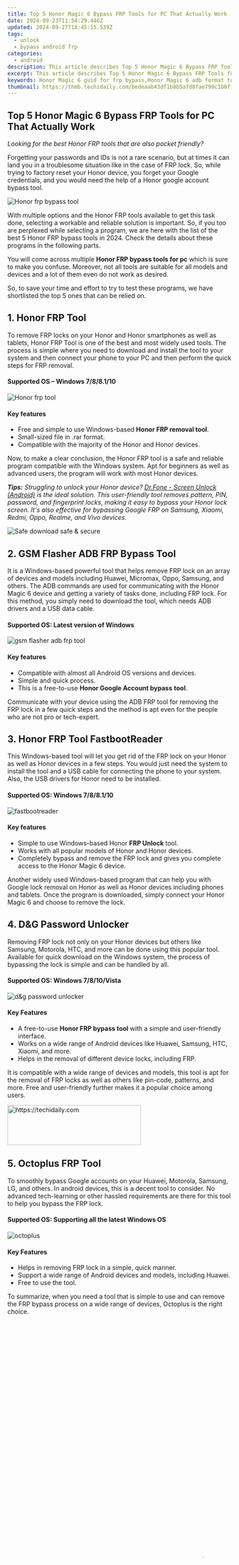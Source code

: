 ```yaml
---
title: Top 5 Honor Magic 6 Bypass FRP Tools for PC That Actually Work
date: 2024-09-23T11:54:29.446Z
updated: 2024-09-27T18:45:15.539Z
tags: 
  - unlock
  - bypass android frp
categories:
  - android
description: This article describes Top 5 Honor Magic 6 Bypass FRP Tools for PC That Actually Work
excerpt: This article describes Top 5 Honor Magic 6 Bypass FRP Tools for PC That Actually Work
keywords: Honor Magic 6 guid for frp bypass,Honor Magic 6 adb format tool,pro frp bypass,Honor Magic 6 frp bypass guide,adb format tool,Honor Magic 6 pro frp bypass,Honor Magic 6 addrom bypass,how to bypass frp without computer,Honor Magic 6 about frp bypass,bypass android device frp,frp bypass quickly,Honor Magic 6 how to bypass frp,frp tools,Honor Magic 6 frp bypass easy,Honor Magic 6 frp bypass quickly,Honor Magic 6 frp bypass android,frp bypass easy,easy guide how to bypass frp android,frp bypass,pangu frp bypass review,Honor Magic 6 frp hijacker download,Honor Magic 6 bypass android frp,remove frp via adb fastboot,frp bypass android,Honor Magic 6 bypass frp,about frp bypass,guid for frp bypass,Honor Magic 6 remove frp via adb fastboot,frp hijacker download,Honor Magic 6 frp tools,android device frp bypass,bypass frp,best frp bypass,addrom bypass
thumbnail: https://thmb.techidaily.com/bedeaab43df1b8b5afd8fae799c1b0ff2cb5a9adc8ca952932303c5e2c53ba39.jpg
---
```


## Top 5 Honor Magic 6 Bypass FRP Tools for PC That Actually Work

_Looking for the best Honor FRP tools that are also pocket friendly?_

Forgetting your passwords and IDs is not a rare scenario, but at times it can land you in a troublesome situation like in the case of FRP lock. So, while trying to factory reset your Honor device, you forget your Google credentials, and you would need the help of a Honor google account bypass tool.

![Honor frp bypass tool](https://images.wondershare.com/drfone/article/2024/01/huawei-frp-bypass-tool.png)

With multiple options and the Honor FRP tools available to get this task done, selecting a workable and reliable solution is important. So, if you too are perplexed while selecting a program, we are here with the list of the best 5 Honor FRP bypass tools in 2024. Check the details about these programs in the following parts.

You will come across multiple **Honor FRP bypass tools for pc** which is sure to make you confuse. Moreover, not all tools are suitable for all models and devices and a lot of them even do not work as desired.

So, to save your time and effort to try to test these programs, we have shortlisted the top 5 ones that can be relied on.

## 1\. Honor FRP Tool

To remove FRP locks on your Honor and Honor smartphones as well as tablets, Honor FRP Tool is one of the best and most widely used tools. The process is simple where you need to download and install the tool to your system and then connect your phone to your PC and then perform the quick steps for FRP removal.

#### Supported OS – Windows 7/8/8.1/10

![Honor frp tool](https://images.wondershare.com/drfone/article/2022/05/huawei-frp-tool.jpg)

#### Key features

- Free and simple to use Windows-based **Honor FRP removal tool**.
- Small-sized file in .rar format.
- Compatible with the majority of the Honor and Honor devices.

Now, to make a clear conclusion, the Honor FRP tool is a safe and reliable program compatible with the Windows system. Apt for beginners as well as advanced users, the program will work with most Honor devices.

_**Tips:** Struggling to unlock your Honor device? [Dr.Fone - Screen Unlock (Android)](https://tools.techidaily.com/wondershare/drfone/iphone-unlock/) is the ideal solution. This user-friendly tool removes pattern, PIN, password, and fingerprint locks, making it easy to bypass your Honor lock screen. It's also effective for bypassing Google FRP on Samsung, Xiaomi, Redmi, Oppo, Realme, and Vivo devices._

![Safe download](https://images.wondershare.com/drfone/article/2022/05/security.svg) safe & secure

## 2\. GSM Flasher ADB FRP Bypass Tool

It is a Windows-based powerful tool that helps remove FRP lock on an array of devices and models including Huawei, Micromax, Oppo, Samsung, and others. The ADB commands are used for communicating with the Honor Magic 6 device and getting a variety of tasks done, including FRP lock. For this method, you simply need to download the tool, which needs ADB drivers and a USB data cable.

#### Supported OS: Latest version of Windows

![gsm flasher adb frp tool](https://images.wondershare.com/drfone/article/2022/05/gsm-flasher-adb-frp-tool.jpg)

#### Key features

- Compatible with almost all Android OS versions and devices.
- Simple and quick process.
- This is a free-to-use **Honor Google Account bypass** **tool**.

Communicate with your device using the ADB FRP tool for removing the FRP lock in a few quick steps and the method is apt even for the people who are not pro or tech-expert.

## 3\. Honor FRP Tool FastbootReader

This Windows-based tool will let you get rid of the FRP lock on your Honor as well as Honor devices in a few steps. You would just need the system to install the tool and a USB cable for connecting the phone to your system. Also, the USB drivers for Honor need to be installed.

#### Supported OS: Windows 7/8/8.1/10

![fastbootreader](https://images.wondershare.com/drfone/article/2022/05/fastbootreader.jpg)

#### Key features

- Simple to use Windows-based Honor **FRP Unlock** tool.
- Works with all popular models of Honor and Honor devices.
- Completely bypass and remove the FRP lock and gives you complete access to the Honor Magic 6 device.

Another widely used Windows-based program that can help you with Google lock removal on Honor as well as Honor devices including phones and tablets. Once the program is downloaded, simply connect your Honor Magic 6 and choose to remove the lock.

## 4\. D&G Password Unlocker

Removing FRP lock not only on your Honor devices but others like Samsung, Motorola, HTC, and more can be done using this popular tool. Available for quick download on the Windows system, the process of bypassing the lock is simple and can be handled by all.

#### Supported OS: Windows 7/8/10/Vista

![d&g password unlocker](https://images.wondershare.com/drfone/article/2022/05/dg-password-unlocker.jpg)

#### Key Features

- A free-to-use **Honor FRP bypass tool** with a simple and user-friendly interface.
- Works on a wide range of Android devices like Huawei, Samsung, HTC, Xiaomi, and more.
- Helps in the removal of different device locks, including FRP.

It is compatible with a wide range of devices and models, this tool is apt for the removal of FRP locks as well as others like pin-code, patterns, and more. Free and user-friendly further makes it a popular choice among users.

<!-- affiliate ads begin -->
<a href="https://aligracehair.sjv.io/c/5597632/1997657/19272" target="_top" id="1997657">
  <img src="//a.impactradius-go.com/display-ad/19272-1997657" border="0" alt="https://techidaily.com" width="300" height="90"/>
</a>
<img height="0" width="0" src="https://aligracehair.sjv.io/i/5597632/1997657/19272" style="position:absolute;visibility:hidden;" border="0" />
<!-- affiliate ads end -->

## 5\. Octoplus FRP Tool

To smoothly bypass Google accounts on your Huawei, Motorola, Samsung, LG, and others. In android devices, this is a decent tool to consider. No advanced tech-learning or other hassled requirements are there for this tool to help you bypass the FRP lock.

#### Supported OS: Supporting all the latest Windows OS

![octoplus](https://images.wondershare.com/drfone/article/2022/05/octoplus.jpg)

#### Key Features

- Helps in removing FRP lock in a simple, quick manner.
- Support a wide range of Android devices and models, including Huawei.
- Free to use the tool.

To summarize, when you need a tool that is simple to use and can remove the FRP bypass process on a wide range of devices, Octoplus is the right choice.

<!-- affiliate ads begin -->
<span id="1542129">
					<video width="864" height="1152" style="cursor:pointer"
           poster="//a.impactradius-go.com/display-clicktoplayimage/1542129.png"
           onclick="if(!this.playClicked){this.play();this.setAttribute('controls',true);this.playClicked=true;}">
	   <source src="//a.impactradius-go.com/display-ad/16836-1542129">
	   <img src="//a.impactradius-go.com/display-clicktoplayimage/1542129.png" style="border: none; height: 100%; width: 100%; object-fit: contain">
	</video>
	<div style="width:540px;text-align:center"><a href="javascript:window.open(decodeURIComponent('https%3A%2F%2F25home.pxf.io%2Fc%2F5597632%2F1542129%2F16836'), '_blank');void(0);">Click here</a></div>
</span>
<img height="0" width="0" src="https://imp.pxf.io/i/5597632/1542129/16836" style="position:absolute;visibility:hidden;" border="0" />
<!-- affiliate ads end -->

## Pro Tip: How to Unlock Honor Screen Lock without Google Account?

Another lock on your Honor phone that can be quite annoying is the screen lock. Most of us, use the screen lock on our device using a PIN, code, fingerprint, or password. It is quite a common scene where a person forgets their screen lock code and this prevents them from having access to their device and its feature.

If you too have got into this trap, then no need to worry as [Dr.Fone - Screen Unlock (Android)](https://tools.techidaily.com/wondershare-dr-fone-unlock-android-screen/) is here to take care of it. This versatile Windows and Mac-based software will let you remove all types of screen locks safely and quickly in a few steps.

<iframe allowfullscreen="allowfullscreen" frameborder="0" src="https://www.youtube.com/embed/QWpE8NykOWc"></iframe>

![Safe download](https://images.wondershare.com/drfone/article/2022/05/security.svg) safe & secure

You do not need to be a tech expert to use this tool as its interface is very user-friendly and simple. You just need to quickly download the software and follow the instructions as they appear and in no time, you will have an unlocked device in front of you and that too without any harm.

<!-- affiliate ads begin -->
<a href="https://appsumo.8odi.net/c/5597632/2137395/7443" target="_top" id="2137395">
  <img src="//a.impactradius-go.com/display-ad/7443-2137395" border="0" alt="https://techidaily.com" width="728" height="90"/>
</a>
<img height="0" width="0" src="https://appsumo.8odi.net/i/5597632/2137395/7443" style="position:absolute;visibility:hidden;" border="0" />
<!-- affiliate ads end -->

### How to Unlock Honor Phone without Password Using Dr.Fone?

- **Step 1.** Launch the software on your system and choose the **Screen Unlock** option.
- **Step 2.** Next, connect your Honor or any other Android phone to your system using a USB cable. When the Honor Magic 6 device is connected, select **Unlock Android Screen** option.

![connect device to remove android lock screen](https://images.wondershare.com/drfone/guide/android-screen-unlock-3.png)

<!-- affiliate ads begin -->
<a href="https://appsumo.8odi.net/c/5597632/2052062/7443" target="_top" id="2052062">
  <img src="//a.impactradius-go.com/display-ad/7443-2052062" border="0" alt="https://techidaily.com" width="728" height="90"/>
</a>
<img height="0" width="0" src="https://appsumo.8odi.net/i/5597632/2052062/7443" style="position:absolute;visibility:hidden;" border="0" />
<!-- affiliate ads end -->

- **Step 3.** The interface will show the list of the supported devices and their models, from which you need to select Honor to put your Honor phone into Specific Mode.

![select device model](https://images.wondershare.com/drfone/guide/screen-unlock-any-android-device-2.png)

- **Step 4.** Dr.Fone will start to unlock Android screen after getting into the specific mode. After completed, you need to click on the Remove Now option after which the screen lock on your device will be disabled, and you can easily have access to your device.

![remove Honor screen lock](https://images.wondershare.com/drfone/guide/screen-unlock-any-android-device-6.png)

![arrow](https://drfone.wondershare.com/style/images/arrow_up.png)

### Dr.Fone - Screen Unlock (Android)

Get into Locked Honor Phones within Minutes

- 4 screen lock types are available: pattern, PIN, password & fingerprints.
- [Bypass Android FRP lock](https://drfone.wondershare.com/guide/bypass-google-frp-on-android.html) without a PIN or Google account.
- It also works for Samsung, LG, Google Pixel, Huawei, etc.
- Save you from ending up with a locked phone after too many pattern attempts.
- No tech knowledge required. Everyone can handle it.

**4,008,669** people have downloaded it

## Conclusion

The above-listed **Best Honor FRP tools 2024** will come in quite handy when you are looking for solutions to bypass the FRP lock on your Honor devices. Depending on the system version, device model, and other requirements, the best suitable tool can be selected. In case you are stuck with the screen lock on your Honor or other Android devices, then [Dr.Fone - Screen Unlock (Android)](https://tools.techidaily.com/wondershare-dr-fone-unlock-android-screen/) is the best tool to be considered.

<ins class="adsbygoogle"
     style="display:block"
     data-ad-format="autorelaxed"
     data-ad-client="ca-pub-7571918770474297"
     data-ad-slot="1223367746"></ins>

## Step-by-Step Tutorial: How To Bypass Honor Magic 6 FRP

Smartphones are now integral to people's daily lives. In recent days Honor Magic 6 has gained immense popularity. It is due to the Honor Magic 6 device's impressive features and affordability. The rising cybercrimes have forced manufacturers to increase measures for device security. One such security feature is the Factory Reset Protection (FRP) on the Honor Magic 6. It is designed to safeguard the Honor Magic 6 device from unauthorized access.

While this feature has its advantages, it can pose a significant challenge when users. This is especially the case when they need to perform a factory reset but have forgotten their Google account credentials. In this comprehensive tutorial for 2023, we will guide you step by step on how to bypass the **Honor Magic 6 FRP**.

## Part 1: Understanding the Honor Magic 6 FRP

Having a clear understanding of what exactly Honor Magic 6 FRP entails is important. It will make the process of the **Honor Magic 6 FRP bypass** easier and hassle-free. In this section, we will explore the concept of FRP, its purpose, and how it is activated on the Honor Magic 6:

![bypass Honor Magic 6 frp lock](https://images.wondershare.com/drfone/article/2023/07/vivo-y20-frp-lock-1.jpg)

<!-- affiliate ads begin -->
<a href="https://aligracehair.sjv.io/c/5597632/2036501/19272" target="_top" id="2036501">
  <img src="//a.impactradius-go.com/display-ad/19272-2036501" border="0" alt="https://techidaily.com" width="728" height="90"/>
</a>
<img height="0" width="0" src="https://aligracehair.sjv.io/i/5597632/2036501/19272" style="position:absolute;visibility:hidden;" border="0" />
<!-- affiliate ads end -->

### What is Honor Magic 6 FRP?

FRP, or Factory Reset Protection, is a security feature integrated into Android devices. It is also included on the Honor Magic 6 by Google to prevent unauthorized access to the Honor Magic 6 device. When FRP is activated on a smartphone, it links the Honor Magic 6 device to the user's Google account.

That makes it mandatory to verify the account credentials after performing a hard reset. In other words, FRP acts as a protective barrier. It ensures only the rightful owner can access the Honor Magic 6 device.

### Purpose of Honor Magic 6 FRP

The primary purpose of Honor Magic 6 FRP is to safeguard personal data and sensitive information stored on the Honor Magic 6 device. It works as an important security measure in the unfortunate event of the Honor Magic 6 device being lost or stolen. FRP ensures that no unauthorized individual can gain access to the Honor Magic 6 device's contents. It does that by requiring the original owner's Google account login details.

By requiring the user's Google account credentials, FRP reduces the chances of device misuse. Thus, it ultimately enhances the data security and privacy of your device.

### Activation Methods of Honor Magic 6 FRP

When you register a Google account on your device, the FRP gets activated automatically. If you remove the Google account from the Honor Magic 6 device before performing a factory data reset, the FRP will be disabled. However, once the FRP is enabled, it will stop you from using your Honor Magic 6 after a factory data reset in an untrusted environment.

In simple words, any other way to factory reset the Honor Magic 6 device except factory reset through settings will trigger FRP lock. A command example of this is a hard factory reset which usually enables FRP lock after the process.

## Part 2: Preparations Before Bypassing Honor Magic 6 FRP

Now that you have a comprehensive understanding of the **Honor Y12 FRP bypass**, it's time to prepare for the bypassing process. This section will cover crucial preparations to ensure a successful [FRP bypass](https://drfone.wondershare.com/google-frp-unlock/bypass-frp-with-computer.html). By following these steps, you can avoid potential failures:

### 1\. Important Notes and Warnings

Before proceeding with the Honor Magic 6 FRP bypass, there are some essential things to keep in mind:

1. **Legal and Ethical Use:** It is crucial to emphasize that bypassing FRP should only be done on devices that you own. Engaging in unauthorized bypassing FRP for illegal purposes may lead to legal consequences.
2. **Warranty Void:** Bypassing FRP may void the warranty of your device. If your Honor Magic 6 is still under warranty, consider contacting the manufacturer or authorized service center for help.
3. **Security Risks:** Bypassing FRP can potentially expose your device to security risks. Only follow trusted guides and sources to avoid installing malicious software.

### 2\. Required Tools and Equipment

To bypass Honor Magic 6 FRP, you will need the following tools and equipment:

1. A desktop computer or laptop with strong internet connectivity.
2. A USB cable to connect your Honor Magic 6 to the computer.
3. Access to third-party software for bypassing FRP.

### 3\. Backup Your Data

If you have recently bought a used Honor Magic 6 and don't know the Google account credentials, it can trigger FRP on factory reset. Before factory resetting your device, it is essential to back up the data. Since the Google account on your device doesn't belong to you, you will need to use third-party tools to create local backups.

The best tool in this scenario to use is [Wondershare Dr.Fone](https://tools.techidaily.com/wondershare/drfone/android-backup-and-restore/). With the help of this tool, you can back up the entire data of your Honor Magic 6 to your computer.

### 4\. Ensure a Stable Internet Connection

A stable and reliable internet connection is vital for a smooth FRP bypass. Make sure your computer and Honor Magic 6 are connected to the internet throughout the process. FRP bypassing will need you to download related files to complete the procedure.

## Part 3: Step-by-Step Guide: How To Bypass Honor Magic 6 FRP

With the necessary preparations, it's time to embark on the step-by-step guide for the **Honor Y15 FRP bypass**. This section will explore three different methods for bypassing FRP. The first method involves using your Google account credentials, the official way to bypass FRP:

### Method 1: Using Google Account Credentials

Before attempting this method, ensure that you have access to the Google account associated with your Honor Magic 6. If you've forgotten your account details, use Google's account recovery options before proceeding. Here's how to bypass Honor Magic 6 FRP using your Google account credentials:

- **Step 1:** Power on your Honor Magic 6 and choose the desired language. Afterward, connect your phone to a stable Wi-Fi network. Next, proceed through the Honor Magic 6 device setup until you reach the FRP verification screen.

![connect to wifi](https://images.wondershare.com/drfone/article/2023/07/vivo-y20-frp-lock-2.jpg)

- **Step 2:** When prompted to verify your Google account, enter the associated email address and password. Ensure that you have a working and high-speed Wi-Fi connection during this step.

![add the google account details](https://images.wondershare.com/drfone/article/2023/07/vivo-y20-frp-lock-3.jpg)

- **Step 3:** After entering the correct Google account credentials, the Honor Magic 6 device will verify the information. If the details are correct, FRP will be bypassed, and you will gain access to your Honor Magic 6.

### Method 2: Using FRP Bypass Tools

To bypass the FRP on Honor Magic 6, you can utilize a specialized tool designed for this purpose. One highly recommended tool is [Wondershare Dr.Fone](https://tools.techidaily.com/wondershare-dr-fone-unlock-android-screen/). It is known for its reliability in bypassing FRP locks on various Android devices. This tool supports 15+ different brands with 2000+ Android devices for FRP bypassing.

Apart from bypassing the FRP lock, this tool is also an expert in unlocking other device locks. These include PIN, pattern, password, fingerprint, and face locks. With the help of this tool, you can [unlock Samsung](https://drfone.wondershare.com/google-frp-unlock/samsung-a10-frp-bypass.html) and LG devices without data loss. Here are the step-by-step instructions to perform the **Honor Magic 6 FRP bypass**:

![arrow](https://drfone.wondershare.com/style/images/arrow_up.png)

<!-- affiliate ads begin -->
<a href="https://appsumo.8odi.net/c/5597632/2094414/7443" target="_top" id="2094414">
  <img src="//a.impactradius-go.com/display-ad/7443-2094414" border="0" alt="https://techidaily.com" width="728" height="90"/>
</a>
<img height="0" width="0" src="https://appsumo.8odi.net/i/5597632/2094414/7443" style="position:absolute;visibility:hidden;" border="0" />
<!-- affiliate ads end -->

### Dr.Fone - Screen Unlock (Android)

The Best UnlockJunky Alternative to Bypass FRP and Solve Your Screen Locks

- Completely unlinked from the previous Google account, it won’t be traced or blocked by it anymore.
- Remove all Android screen locks (PIN/pattern/fingerprints/face ID) in minutes.
- Almost all Samsung phones and tablets are supported (Currently for Android 6-13).
- Provide specific removal solutions to promise good success rate.

**4,008,672** people have downloaded it

- Step 1: Access Screen Unlock in Wondershare Dr.Fone

Start by installing Wondershare Dr.Fone on your computer, then launch the application. Afterward, navigate to the "Toolbox" tab and select "Screen Unlock." Follow it by clicking on "Android" on the next screen. Choose ["Remove Google FRP Lock"](https://drfone.wondershare.com/factory-reset-protection/frp-bypass-google-account.html) among the available options for screen unlocking.

![choose to remove google frp lock](https://images.wondershare.com/drfone/guide/android-screen-unlock-3.png)

<!-- affiliate ads begin -->
<a href="https://appsumo.8odi.net/c/5597632/2144282/7443" target="_top" id="2144282">
  <img src="//a.impactradius-go.com/display-ad/7443-2144282" border="0" alt="https://techidaily.com" width="728" height="90"/>
</a>
<img height="0" width="0" src="https://appsumo.8odi.net/i/5597632/2144282/7443" style="position:absolute;visibility:hidden;" border="0" />
<!-- affiliate ads end -->

- Step 2: Select Remove Google FRP Lock To Proceed

On the following screen, select "Vivo" as the targeted phone brand and click "Start." Wondershare Dr.Fone will now download the necessary driver required for Honor Magic 6 FRP bypassing.

![choose Honor as device type](https://images.wondershare.com/drfone/guide/remove-android-frp-lock-1.png)

- Step 3: Complete the Honor Magic 6 FRP Bypass Process

Once the driver download is complete, turn off your Honor Magic 6 smartphone. Now, connect the turned-off device to your computer while simultaneously pressing both volume keys for at least 3 seconds. This action will trigger the FRP bypass process, which should take a few minutes to complete.

![start removing frp lock](https://images.wondershare.com/drfone/guide/remove-android-frp-lock-4.png)

### Method 3: Using Combination File

The third method on the list for Honor Magic 6 FRP bypass is using a combination file. In this method, you will need to use a specialized tool to bypass the FRP lock by putting your Honor Magic 6 phone into Recovery Mode. The detailed steps for this method are following:

- **Step 1:** Begin by downloading the [Honor FRP unlock tool](http://www.mediafire.com/file/73kkpacf53sw2au/VIVO_FRP_TOOL_V1.0_BY_TEAM_GD.rar/file) (**Password:** GADGETSDOCTOR) on your computer and extract it. Now run the .exe file from the extracted content to install it. Afterward, turn off your Honor Magic 6 and put it into Recovery Mode.

![run the Honor frp tool](https://images.wondershare.com/drfone/article/2023/07/vivo-y20-frp-lock-7.jpg)

- **Step 2:** To put Honor Magic 6 into Recovery Mode, you will need to simultaneously press and hold the “Power” and “Volume Up” keys together. Hold these keys until you see Fastboot Mode on the screen. Here use the Volume keys to select Recovery Mode.
- **Step 3:** Within Recovery Mode, select "Advanced Options," and on the following screen, choose "Reboot with adb." Now wait for your phone to turn on and later connect it to the computer with FRP unlock tool installed.

![choose reboot with adb](https://images.wondershare.com/drfone/article/2023/07/vivo-y20-frp-lock-8.jpg)

- **Step 4:** On the [Honor FRP lock](https://drfone.wondershare.com/unlock/vivo-password-unlock-tool.html) tool interface, tap any key and press enter to check if your device is properly connected. Now repeat the process once again and wait for your Honor Magic 6 to reboot. Once the rebooting process is completed, check to confirm if the FRP lock has been bypassed.

![complete Honor frp tool process](https://images.wondershare.com/drfone/article/2023/07/vivo-y20-frp-lock-9.jpg)

## Part 4. Troubleshooting and Tips

Navigating the workings of the **Honor Magic 6 FRP bypass** can be challenging. As with any security feature, FRP is designed to protect your data and device. It makes the bypassing process a delicate task. This part will address common issues faced during FRP bypass attempts.

It will also offer valuable tips to ensure a successful process. Moreover, it will explore alternative methods should the initial approaches prove unsuccessful.

### Common Issues Faced During Bypassing Honor Magic 6 FRP

- **Incorrect Google Account Credentials:** One of the most common issues during FRP bypass is entering incorrect Google account credentials. Double-check the email address and password associated with the Honor Magic 6 device.
- **Unstable Internet Connection:** A stable internet connection is crucial during the FRP bypass process. Ensure your device is connected to the internet throughout the procedure and it is not unstable.
- **Outdated Software:** Using outdated or incompatible tools may result in unsuccessful bypass attempts. Always ensure you are using the latest version of the tool or method.
- **Device Compatibility:** Not all bypass methods are universally compatible with all Android devices. Ensure that the method you choose is intended for use with the Honor Magic 6.

### Tips To Ensure a Successful Bypass Process

1. **Back-Up Data:** Before attempting any bypass method, back up your important data because it will prevent accidental loss during the process.
2. **Verify Official Methods:** Always focus on official methods, such as using Google account credentials. They are better than third-party tools or combination files.
3. **Use Reputable Sources:** If you opt for alternative tools or methods, download them from reputable sources. It will help you avoid malware or security risks.
4. **Read User Reviews:** If using third-party tools, read user reviews and forums. This will help you gauge their effectiveness and safety.
5. **Follow Instructions Carefully:** Whether using official methods or alternative tools, follow instructions diligently to avoid mistakes.

### Alternative Methods or Tools if the Initial Methods Fail

If the initial methods discussed in this article are failed to bypass the Honor Magic 6 FRP, then try these alternate methods to turn off the FRP lock:

#### 1\. Contact the Original Owner for Google Account Credentials

If you have bought the Honor Magic 6 in used condition and it is FRP-locked, try contacting the original owner. They might have the necessary account information to complete the verification process. In case they are able to provide you with Google account credentials, the process to bypass the Honor Magic 6 FRP lock becomes easy and quick.

#### 2\. Contact Honor Customer Services

Have you tried various methods to bypass FRP on your Honor Magic 6 without success? It is the right time to contact professionals. Get in touch with Vivo's official customer services or visit an authorized service center. They have the expertise to handle device-related issues, including FRP lockouts. Explain your situation to the support staff, and they will guide you through the appropriate steps to regain access.

## Conclusion

In this comprehensive guide, we have explored various methods for the **Honor Magic 6 FRP bypass**. While there are several methods available, we highly recommend using the Wondershare Dr.Fone as the best choice. Dr.Fone is a reputable and reliable tool that offers a seamless and secure FRP bypass process.

It prioritizes data integrity and user privacy. Moreover, its clean interface ensures that even users with limited tech knowledge can use the bypassing process with ease.

## Best Honor FRP Bypass Guide

Honor devices have long proven their value in the mobile market by releasing new models with cutting-edge functionality. With the latest security update in its releases, the android operating system has made it more challenging to overcome **Honor c11 FRP bypass** on handsets automatically. Due to Google's recent Android Security updates, **Honor Magic 6  FRP Bypass** is now extremely tough. FRP is a novel security mechanism implemented in contemporary Android smartphones. To authenticate the valid owner, Android will prompt you to input the last Google account active on the phone before executing the hard reset.

So, this tutorial is for you if you've lost your existing Gmail account and your smartphone is stopped at the Google verification screen. This guide will show you the most recent technique for **Honor Magic 6  FRP Bypass-**Google Account Unlock. So attentively adhere to the simple method outlined below.

## Am I able to bypass Honor FRP?

<!-- affiliate ads begin -->
<a href="https://ephamedtechinc.pxf.io/c/5597632/2137223/26400" target="_top" id="2137223">
  <img src="//a.impactradius-go.com/display-ad/26400-2137223" border="0" alt="https://techidaily.com" width="728" height="90"/>
</a>
<img height="0" width="0" src="https://ephamedtechinc.pxf.io/i/5597632/2137223/26400" style="position:absolute;visibility:hidden;" border="0" />
<!-- affiliate ads end -->

### What is FRP?

Factory Reset Protection (FRP) is a safety measure available on Android smartphones. When you establish a Google Account on your smartphone, FRP is felt most strongly. When FRP is enabled, it stops a device from being used after a factory data reset unless you log in with a Google identity.

### How it works?

Factory Reset Protection is an enhanced security feature that is accessible on the bulk of Android smartphones. When you reset your Android phone, you'll need your phone's Login details to gain entry to it. But now, we'll go through the free FRP tools that can bypass your Google FRP.

FRP will be triggered immediately after the Google accounts have been connected to the Android smartphone. If FRP is enabled, the Samsung smartphone cannot be used after a factory reset unless you connect using your Google login and username that you previously made on the Samsung device.

If you want to restore the factory reset on your Android phone, make sure you're in the options, navigate to your Account Settings, head to your accounts and clouds, and remove the Gmail email account on your Android smartphone. This should activate the FRP feature on your Android device.

Requisite: Before attempting this method on your device, ensure that your cellphone has at least a 50-60% rechargeable battery to finish the upgrading process properly.

**A simple list of solutions**

To solve your problem, we have provided these three solutions you can have to unlock your android.

- Retrieve your Google account on another device
- Delete Google account from Settings
- Bypass Honor FRP through PC by using a USB Cable

## Solutions to Bypass Honor FRP?

### Retrieve your Google account on another device

The fundamental and most innovative way to do the Factory Reset is to recover a Google account. You can restore your Email ID or password from another device or computer before attempting FRP bypassing Honor Magic 6 .

You may also include an alternate email or phone number for the account you would like to restore. Google will email you a verification **Honor FRP bypass code,** which you can use to create a new password for your Google account.

Once you change your password, it will require 24 to 72 hours for the reset password to synchronize with all gadgets connected to the account. After you've synced, you may do a factory data reset by entering your email address and a new password. You may factory reset your device by using this approach.

If you enter the incorrect password throughout this procedure, the time will be reset for the following 24-72 hours to synchronize. So, use caution while putting your email and password into the gadget. To finish the process, link your Honor Magic 6  to a connection and leave it on for the moment.

**Delete Google account from Settings**

Whenever we erase the Google account from the C11, we disable the FRP of the computer system Android 11, Realme. However, it is a prevention that ties the Honor Magic 6  to a Google account such that when it is restarted or prohibited due to loss or theft; it asks for the Google account login and password.

**First step:**

To remove your Google account, navigate to the settings icon on your Realme, which should be on the home screen or in the phone menu. You can reach the main menu by moving your fingertip from the bottom to the top of your screen.

**Second step:**

We browse through the C11 options and seek for the "Accounts" area, where you have to click to enable.

**Third step:**

All accounts associated with this Honor Magic 6  will be displayed, including Google accounts and other social media accounts such as Instagram, Facebook, TikTok, Twitter, etc. Choose the profile you wish to disconnect from this device.

**Fourth step:**

It will show the data associated with this Google account and the Honor Magic 6 . To proceed, click "Remove account."

**Fifth step:**

To avoid accidentally disconnecting an account from the Honor Magic 6 , tap "Remove account" once more to verify. It will clear the Honor Magic 6 device of any data associated with this account.

**Bypass Honor FRP through PC by Using USB Cable**

If you want to use your PC to bypass Honor FRP, then here is another useful solution with the following steps:

**Step 1:**

The first step is to download and install a tool called “SideSync apk.” Once it is installed, run and connect your Honor Magic 6  with your PC by using a USB cable.

**Step 2:**

A pop-up screen will be shown asking you what Application you would like to use for opening the tool. Here you can select Chrome to open this too.

![chrome](https://images.wondershare.com/drfone/article/2022/08/realme-frp-bypass-1.jpg)

**Step 3:**

Your file will be downloaded through the Chrome browser. Then install ES File Explorer so that you can find and open the apk file.

![es file explorer](https://images.wondershare.com/drfone/article/2022/08/realme-frp-bypass-2.jpg)

**Step 4:**

Once the ES File Explorer is installed on your phone, find the APK file downloaded to your device, and install it. This will pop up in the settings menu, where you must choose the option of Backup and reset. Then select Factory data reset to rest your Honor device. Here you go, you have bypassed the FRP of your device.

### Conclusion

That's it, guys. We hope this guide was helpful to you in order to bypass the **Honor Magic 6  FRP.** However, you can have the best option for the bypass as per your choice and convenience.

<ins class="adsbygoogle"
     style="display:block"
     data-ad-client="ca-pub-7571918770474297"
     data-ad-slot="8358498916"
     data-ad-format="auto"
     data-full-width-responsive="true"></ins>

<span class="atpl-alsoreadstyle">Also read:</span>
<div><ul>
<li><a href="https://fox-glue.techidaily.com/updated-2024-approved-video-cropping-anomaly-decoding-imovies-actions/"><u>[Updated] 2024 Approved Video Cropping Anomaly Decoding iMovie's Actions</u></a></li>
<li><a href="https://facebook-record-videos.techidaily.com/updated-easily-transform-youtube-music-into-mp3-for-mac-os-for-2024/"><u>[Updated] Easily Transform YouTube Music Into MP3 for Mac OS for 2024</u></a></li>
<li><a href="https://instagram-videos.techidaily.com/updated-flipping-photos-for-followers-a-rotational-approach-for-insta-success-for-2024/"><u>[Updated] Flipping Photos for Followers A Rotational Approach for Insta Success for 2024</u></a></li>
<li><a href="https://youtube-webster.techidaily.com/el-success-infusing-personality-into-templates/"><u>Channel Success Infusing Personality Into Templates</u></a></li>
<li><a href="https://android-frp.techidaily.com/hassle-free-ways-to-remove-frp-lock-on-lava-storm-5g-phones-withwithout-a-pc-by-drfone-android/"><u>Hassle-Free Ways to Remove FRP Lock on Lava Storm 5G Phones with/without a PC</u></a></li>
<li><a href="https://android-frp.techidaily.com/in-2024-about-lava-blaze-curve-5g-frp-bypass-by-drfone-android/"><u>In 2024, About Lava Blaze Curve 5G FRP Bypass</u></a></li>
<li><a href="https://android-frp.techidaily.com/in-2024-easy-guide-to-htc-u23-pro-frp-bypass-with-best-methods-by-drfone-android/"><u>In 2024, Easy Guide to HTC U23 Pro FRP Bypass With Best Methods</u></a></li>
<li><a href="https://android-frp.techidaily.com/in-2024-how-to-bypass-lava-yuva-2-pro-frp-in-3-different-ways-by-drfone-android/"><u>In 2024, How To Bypass Lava Yuva 2 Pro FRP In 3 Different Ways</u></a></li>
<li><a href="https://android-frp.techidaily.com/in-2024-top-5-nokia-c300-bypass-frp-tools-for-pc-that-actually-work-by-drfone-android/"><u>In 2024, Top 5 Nokia C300 Bypass FRP Tools for PC That Actually Work</u></a></li>
<li><a href="https://facebook-clips.techidaily.com/understanding-watermarks-and-protecting-fb-pics/"><u>Understanding Watermarks & Protecting FB Pics</u></a></li>
<li><a href="https://buynow-tips.techidaily.com/uninterrupted-nutrition-discover-the-petsafe-automatic-pet-feeder-for-six-portions/"><u>Uninterrupted Nutrition: Discover the PetSafe Automatic Pet Feeder for Six Portions</u></a></li>
</ul></div>

